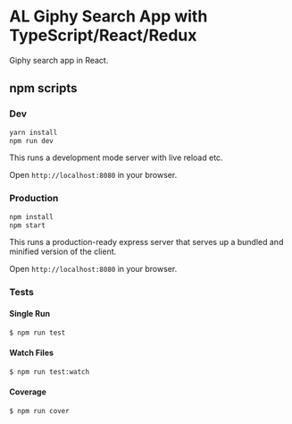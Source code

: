
# AL Giphy Search App with TypeScript/React/Redux

Giphy search app in React.

## npm scripts

### Dev
```bash
yarn install
npm run dev
```

This runs a development mode server with live reload etc.

Open `http://localhost:8080` in your browser.

### Production

```bash
npm install
npm start
```

This runs a production-ready express server that serves up a bundled and
minified version of the client.

Open `http://localhost:8080` in your browser.

### Tests

#### Single Run
```bash
$ npm run test
```

#### Watch Files
```bash
$ npm run test:watch
```

#### Coverage
```bash
$ npm run cover
```
